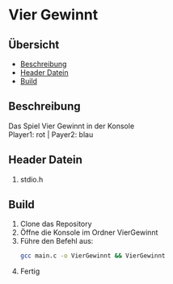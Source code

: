 # Vier Gewinnt

## Übersicht

-   [Beschreibung](#beschreibung)
-   [Header Datein](#header-datein)
-   [Build](#build)

## Beschreibung

Das Spiel Vier Gewinnt in der Konsole<br>
Player1: rot | Payer2: blau<br>

## Header Datein

1. stdio.h

## Build

1. Clone das Repository
2. Öffne die Konsole im Ordner VierGewinnt
3. Führe den Befehl aus:
    ```bash
    gcc main.c -o VierGewinnt && VierGewinnt
    ```
4. Fertig
